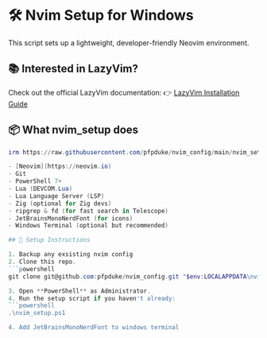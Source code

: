 # 🛠️ Nvim Setup for Windows

This script sets up a lightweight, developer-friendly Neovim environment.

## 📚 Interested in LazyVim?

Check out the official LazyVim documentation:
👉 [LazyVim Installation Guide](https://www.lazyvim.org/installation)


## 📦 What nvim_setup does

```powershell
irm https://raw.githubusercontent.com/pfpduke/nvim_config/main/nvim_setup.ps1 | iex

- [Neovim](https://neovim.io)
- Git
- PowerShell 7+
- Lua (DEVCOM.Lua)
- Lua Language Server (LSP)
- Zig (optional for Zig devs)
- ripgrep & fd (for fast search in Telescope)
- JetBrainsMonoNerdFont (for icons)
- Windows Terminal (optional but recommended)

## 🚀 Setup Instructions

1. Backup any exsisting nvim config
2. Clone this repo.
```powershell
git clone git@github.com:pfpduke/nvim_config.git "$env:LOCALAPPDATA\nvim"

3. Open **PowerShell** as Administrator.
4. Run the setup script if you haven't already:
```powershell
.\nvim_setup.ps1

4. Add JetBrainsMonoNerdFont to windows terminal



